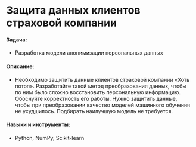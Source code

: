 # Защита данных клиентов страховой компании

#### Задача: 
- Разработка модели анонимизации персональных данных

#### Описание:
- Необходимо защитить данные клиентов страховой компании «Хоть потоп». Разработайте такой метод преобразования данных, чтобы по ним было сложно восстановить персональную информацию. Обоснуйте корректность его работы. Нужно защитить данные, чтобы при преобразовании качество моделей машинного обучения не ухудшилось. Подбирать наилучшую модель не требуется.


#### Навыки и инструменты:
- Python, NumPy, Scikit-learn
